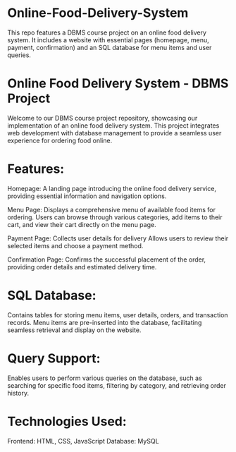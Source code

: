 # Online-Food-Delivery-System

This repo features a DBMS course project on an online food delivery system. It includes a website with essential pages (homepage, menu, payment, confirmation) and an SQL database for menu items and user queries.

# Online Food Delivery System - DBMS Project
Welcome to our DBMS course project repository, showcasing our implementation of an online food delivery system. This project integrates web development with database management to provide a seamless user experience for ordering food online.

# Features:
Homepage: A landing page introducing the online food delivery service, providing essential information and navigation options.

Menu Page: Displays a comprehensive menu of available food items for ordering. Users can browse through various categories, add items to their cart, and view their cart directly on the menu page.

Payment Page: Collects user details for delivery Allows users to review their selected items and choose a payment method.

Confirmation Page: Confirms the successful placement of the order, providing order details and estimated delivery time.

# SQL Database:
Contains tables for storing menu items, user details, orders, and transaction records. Menu items are pre-inserted into the database, facilitating seamless retrieval and display on the website.

# Query Support:
Enables users to perform various queries on the database, such as searching for specific food items, filtering by category, and retrieving order history.

# Technologies Used:
Frontend: HTML, CSS, JavaScript Database: MySQL
